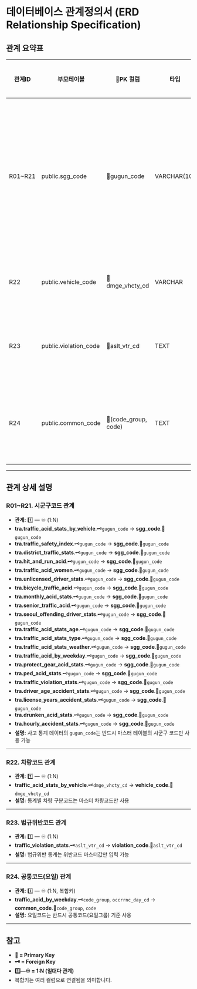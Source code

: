 # 데이터베이스 관계정의서 (ERD Relationship Specification)

## 관계 요약표

| 관계ID | 부모테이블         | 🔑PK 컬럼          | 타입        | 자식테이블(들)                                                                                                      | 🗝️FK 컬럼              | 관계유형   | 비고                  |
|--------|-------------------|--------------------|-------------|---------------------------------------------------------------------------------------------------------------------|------------------------|------------|-----------------------|
| R01~R21| public.sgg_code   | 🔑gugun_code       | VARCHAR(10) | tra.traffic_acid_stats_by_vehicle<br>tra.traffic_safety_index<br>tra.district_traffic_stats<br>tra.hit_and_run_acid<br>tra.traffic_acid_women<br>tra.unlicensed_driver_stats<br>tra.bicycle_traffic_acid<br>tra.monthly_acid_stats<br>tra.senior_traffic_acid<br>tra.seoul_offending_driver_stats<br>tra.traffic_acid_stats_age<br>tra.traffic_acid_stats_type<br>tra.traffic_acid_stats_weather<br>tra.traffic_acid_by_weekday<br>tra.protect_gear_acid_stats<br>tra.ped_acid_stats<br>tra.traffic_violation_stats<br>tra.driver_age_accident_stats<br>tra.license_years_accident_stats<br>tra.drunken_acid_stats<br>tra.hourly_accident_stats | 🗝️gugun_code           | 1️⃣—♾️    | 구군코드 참조         |
| R22    | public.vehicle_code | 🔑dmge_vhcty_cd    | VARCHAR     | tra.traffic_acid_stats_by_vehicle                                                                                   | 🗝️dmge_vhcty_cd        | 1️⃣—♾️    | 차종코드 참조         |
| R23    | public.violation_code | 🔑aslt_vtr_cd    | TEXT        | tra.traffic_violation_stats                                                                                        | 🗝️aslt_vtr_cd          | 1️⃣—♾️    | 법규위반코드 참조     |
| R24    | public.common_code | 🔑(code_group, code) | TEXT      | tra.traffic_acid_by_weekday                                                                                        | 🗝️(code_group, occrrnc_day_cd) | 1️⃣—♾️ | 요일코드(복합키) 참조 |



---

## 관계 상세 설명

### R01~R21. 시군구코드 관계
- **관계:** 1️⃣ — ♾️ (1:N)
- **tra.traffic_acid_stats_by_vehicle**.🗝️`gugun_code` → **sgg_code**.🔑`gugun_code`
- **tra.traffic_safety_index**.🗝️`gugun_code` → **sgg_code**.🔑`gugun_code`
- **tra.district_traffic_stats**.🗝️`gugun_code` → **sgg_code**.🔑`gugun_code`
- **tra.hit_and_run_acid**.🗝️`gugun_code` → **sgg_code**.🔑`gugun_code`
- **tra.traffic_acid_women**.🗝️`gugun_code` → **sgg_code**.🔑`gugun_code`
- **tra.unlicensed_driver_stats**.🗝️`gugun_code` → **sgg_code**.🔑`gugun_code`
- **tra.bicycle_traffic_acid**.🗝️`gugun_code` → **sgg_code**.🔑`gugun_code`
- **tra.monthly_acid_stats**.🗝️`gugun_code` → **sgg_code**.🔑`gugun_code`
- **tra.senior_traffic_acid**.🗝️`gugun_code` → **sgg_code**.🔑`gugun_code`
- **tra.seoul_offending_driver_stats**.🗝️`gugun_code` → **sgg_code**.🔑`gugun_code`
- **tra.traffic_acid_stats_age**.🗝️`gugun_code` → **sgg_code**.🔑`gugun_code`
- **tra.traffic_acid_stats_type**.🗝️`gugun_code` → **sgg_code**.🔑`gugun_code`
- **tra.traffic_acid_stats_weather**.🗝️`gugun_code` → **sgg_code**.🔑`gugun_code`
- **tra.traffic_acid_by_weekday**.🗝️`gugun_code` → **sgg_code**.🔑`gugun_code`
- **tra.protect_gear_acid_stats**.🗝️`gugun_code` → **sgg_code**.🔑`gugun_code`
- **tra.ped_acid_stats**.🗝️`gugun_code` → **sgg_code**.🔑`gugun_code`
- **tra.traffic_violation_stats**.🗝️`gugun_code` → **sgg_code**.🔑`gugun_code`
- **tra.driver_age_accident_stats**.🗝️`gugun_code` → **sgg_code**.🔑`gugun_code`
- **tra.license_years_accident_stats**.🗝️`gugun_code` → **sgg_code**.🔑`gugun_code`
- **tra.drunken_acid_stats**.🗝️`gugun_code` → **sgg_code**.🔑`gugun_code`
- **tra.hourly_accident_stats**.🗝️`gugun_code` → **sgg_code**.🔑`gugun_code`
- **설명:** 사고 통계 데이터의 `gugun_code`는 반드시 마스터 테이블의 시군구 코드만 사용 가능

---

### R22. 차량코드 관계
- **관계:** 1️⃣ — ♾️ (1:N)
- **traffic_acid_stats_by_vehicle**.🗝️`dmge_vhcty_cd` → **vehicle_code**.🔑`dmge_vhcty_cd`
- **설명:** 통계별 차량 구분코드는 마스터 차량코드만 사용

---

### R23. 법규위반코드 관계
- **관계:** 1️⃣ — ♾️ (1:N)
- **traffic_violation_stats**.🗝️`aslt_vtr_cd` → **violation_code**.🔑`aslt_vtr_cd`
- **설명:** 법규위반 통계는 위반코드 마스터값만 입력 가능

---

### R24. 공통코드(요일) 관계
- **관계:** 1️⃣ — ♾️ (1:N, 복합키)
- **traffic_acid_by_weekday**.🗝️`code_group`, `occrrnc_day_cd` → **common_code**.🔑`code_group`, `code`
- **설명:** 요일코드는 반드시 공통코드(요일그룹) 기준 사용


---

## 참고
- **🔑 = Primary Key**
- **🗝️ = Foreign Key**
- **1️⃣—♾️ = 1:N (일대다 관계)**
- 복합키는 여러 컬럼으로 연결됨을 의미합니다.

